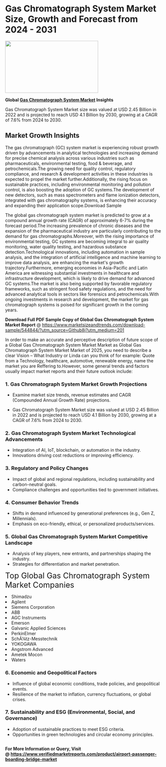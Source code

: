 <H1>Gas Chromatograph System Market Size, Growth and Forecast from 2024 - 2031</H1><img class="aligncenter size-medium wp-image-584254" src="https://thirdeyenews.in/wp-content/uploads/2024/09/Global-Market-Research-300x168.jpeg" alt="" width="300" height="168" /><p><strong>Global&nbsp;<a href="https://www.marketsizeandtrends.com/download-sample/544844/?utm_source=Github8j?utm_medium=201">Gas Chromatograph System Market</a> Insights</strong></p><p>Gas Chromatograph System Market size was valued at USD 2.45 Billion in 2022 and is projected to reach USD 4.1 Billion by 2030, growing at a CAGR of 7.6% from 2024 to 2030.</p><p><h2>Market Growth Insights</h2> <p>The gas chromatograph (GC) system market is experiencing robust growth driven by advancements in analytical technologies and increasing demand for precise chemical analysis across various industries such as pharmaceuticals, environmental testing, food & beverage, and petrochemicals.The growing need for quality control, regulatory compliance, and research & development activities in these industries is expected to propel the market further.Additionally, the rising focus on sustainable practices, including environmental monitoring and pollution control, is also boosting the adoption of GC systems.The development of new detectors, such as mass spectrometers and flame ionization detectors, integrated with gas chromatography systems, is enhancing their accuracy and expanding their application scope.Download Sample</p> <p>The global gas chromatograph system market is predicted to grow at a compound annual growth rate (CAGR) of approximately 6-7% during the forecast period.The increasing prevalence of chronic diseases and the expansion of the pharmaceutical industry are particularly contributing to the demand for gas chromatographs.Moreover, with the rising importance of environmental testing, GC systems are becoming integral to air quality monitoring, water quality testing, and hazardous substance detection.Technological innovations, including automation in sample analysis, and the integration of artificial intelligence and machine learning to improve data analysis, are enhancing the market's growth trajectory.Furthermore, emerging economies in Asia-Pacific and Latin America are witnessing substantial investments in healthcare and infrastructure development, which is likely to drive demand for advanced GC systems.The market is also being supported by favorable regulatory frameworks, such as stringent food safety regulations, and the need for advanced analytical tools in sectors like forensics and petrochemicals.With ongoing investments in research and development, the market for gas chromatograph systems is poised for significant growth in the coming years.</p><p><span class=""><strong>Download Full PDF Sample Copy of Global Gas Chromatograph System Market Report</strong> @ <a href="https://www.marketsizeandtrends.com/download-sample/544844/?utm_source=Github8j?utm_medium=201" target="_blank">https://www.marketsizeandtrends.com/download-sample/544844/?utm_source=Github8j?utm_medium=201</a></span></p><p>In order to make an accurate and perceptive description of future scope of a Global&nbsp;Gas Chromatograph System Market Market as Global&nbsp;Gas Chromatograph System Market Market of 2025, you need to describe a clear Vision &ndash; What Industry or Linda can you think of for example: Quote from a Technology, healthcare, automotive, renewable energy, name the market you are Reffering to.However, some general trends and factors usually impact market reports and their future outlook include:</p><h3>1.&nbsp;<strong>Gas Chromatograph System Market Growth Projections</strong></h3><ul><li>Examine market size trends, revenue estimates and CAGR (Compounded Annual Growth Rate) projections.</li><li><p>Gas Chromatograph System Market size was valued at USD 2.45 Billion in 2022 and is projected to reach USD 4.1 Billion by 2030, growing at a CAGR of 7.6% from 2024 to 2030.</p></li></ul><h3>2.&nbsp;<strong>Gas Chromatograph System Market Technological Advancements</strong></h3><ul><li>Integration of AI, IoT, blockchain, or automation in the industry.</li><li>Innovations driving cost reductions or improving efficiency.</li></ul><h3>3.&nbsp;<strong>Regulatory and Policy Changes</strong></h3><ul><li>Impact of global and regional regulations, including sustainability and carbon-neutral goals.</li><li>Compliance challenges and opportunities tied to government initiatives.</li></ul><h3>4.&nbsp;<strong>Consumer Behavior Trends</strong></h3><ul><li>Shifts in demand influenced by generational preferences (e.g., Gen Z, Millennials).</li><li>Emphasis on eco-friendly, ethical, or personalized products/services.</li></ul><h3>5.&nbsp;<strong>Global Gas Chromatograph System Market Competitive Landscape</strong></h3><ul><li>Analysis of key players, new entrants, and partnerships shaping the industry.</li><li>Strategies for differentiation and market penetration.</li></ul><p data-pm-slice="1 1 []"><span style="color: inherit; font-family: inherit; font-size: 25px;">Top Global Gas Chromatograph System Market Companies</span></p><div class="" data-test-id=""><p><li>Shimadzu</li><li> Agilent</li><li> Siemens Corporation</li><li> ABB</li><li> AGC Instruments</li><li> Emerson</li><li> Galvanic Applied Sciences</li><li> PerkinElmer</li><li> SchÃ¼tz-Messtechnik</li><li> YOKOGAWA</li><li> Angstrom Advanced</li><li> Ametek Mocon</li><li> Waters</li></p></div><h3>6.&nbsp;<strong>Economic and Geopolitical Factors</strong></h3><ul><li>Influence of global economic conditions, trade policies, and geopolitical events.</li><li>Resilience of the market to inflation, currency fluctuations, or global crises.</li></ul><h3>7.&nbsp;<strong>Sustainability and ESG (Environmental, Social, and Governance)</strong></h3><ul><li>Adoption of sustainable practices to meet ESG criteria.</li><li>Opportunities in green technologies and circular economy principles.</li></ul><h2><strong style="font-size: 14px;">For More Information or Query, Visit @&nbsp;</strong><a style="background-color: #ffffff; font-size: 14px;" href="https://www.marketsizeandtrends.com/report/gas-chromatograph-system-market/" target="_blank">https://www.verifiedmarketreports.com/product/airport-passenger-boarding-bridge-market</a></h2>